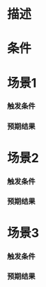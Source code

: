 # 描述



# 条件


# 场景1

### 触发条件


### 预期结果


# 场景2

### 触发条件


### 预期结果



# 场景3

### 触发条件


### 预期结果